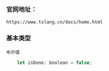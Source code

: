 ### 官网地址：
    https://www.tslang.cn/docs/home.html
### 基本类型
    布尔值
```javascript
    let isDone: boolean = false;
```
